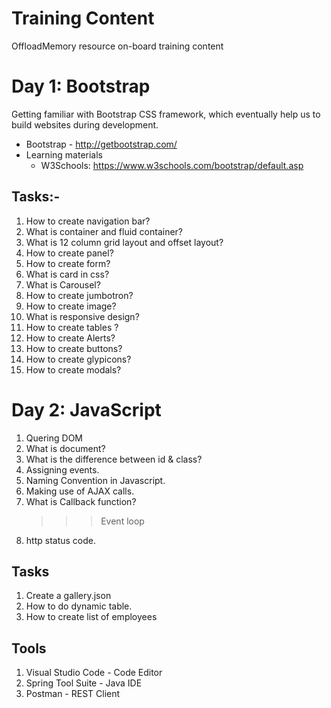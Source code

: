 # Training Content

OffloadMemory resource on-board training content 

# Day 1: Bootstrap

Getting familiar with Bootstrap CSS framework, which eventually help us to build websites during development.

* Bootstrap - http://getbootstrap.com/
* Learning materials
  - W3Schools: https://www.w3schools.com/bootstrap/default.asp

## Tasks:-

1. How to create navigation bar?
2. What is container and fluid container?
3. What is 12 column grid layout and offset layout?
4. How to create panel?
5. How to create form?
6. What is card in css?
7. What is Carousel?
8. How to create jumbotron?
9. How to create image?
10. What is responsive design?
11. How to create tables ?
12. How to create Alerts?
13. How to create buttons?
14. How to create glypicons?
15. How to create modals?

# Day 2: JavaScript

1. Quering DOM
2. What is document?
3. What is the difference between id & class?
4. Assigning events.
5. Naming Convention in Javascript.
6. Making use of AJAX calls.
7. What is Callback function?
   >>> Event loop
8. http status code.

## Tasks

1. Create a gallery.json
2. How to do dynamic table.
3. How to create list of employees

## Tools

1. Visual Studio Code - Code Editor
2. Spring Tool Suite - Java IDE
3. Postman - REST Client

